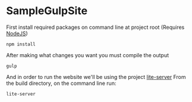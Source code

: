 # SampleGulpSite

First install required packages on command line at project root (Requires [NodeJS](https://nodejs.org/en/))
```
npm install
```

After making what changes you want you must compile the output
```
gulp
```

And in order to run the website we'll be using the project [lite-server](https://www.npmjs.com/package/lite-server)
From the build directory, on the command line run:
```
lite-server
```
